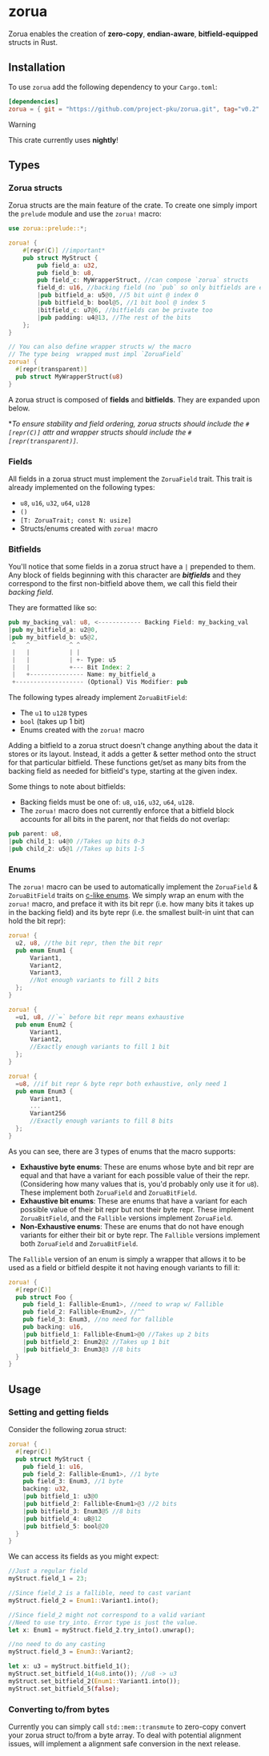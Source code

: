 # zorua

Zorua enables the creation of **zero-copy**, **endian-aware**, **bitfield-equipped** structs in Rust.

## Installation

To use `zorua` add the following dependency to your `Cargo.toml`:

```toml
[dependencies]
zorua = { git = "https://github.com/project-pku/zorua.git", tag="v0.2" }
```

> [!WARNING]  
> This crate currently uses **nightly**!

## Types
### Zorua structs
Zorua structs are the main feature of the crate. To create one simply import the `prelude` module and use the `zorua!` macro:

```rust
use zorua::prelude::*;

zorua! {
    #[repr(C)] //important*
    pub struct MyStruct {
        pub field_a: u32,
        pub field_b: u8,
        pub field_c: MyWrapperStruct, //can compose `zorua` structs
        field_d: u16, //backing field (no `pub` so only bitfields are exposed)
        |pub bitfield_a: u5@0, //5 bit uint @ index 0
        |pub bitfield_b: bool@5, //1 bit bool @ index 5
        |bitfield_c: u7@6, //bitfields can be private too
        |pub padding: u4@13, //The rest of the bits
    };
}

// You can also define wrapper structs w/ the macro
// The type being  wrapped must impl `ZoruaField`
zorua! {
  #[repr(transparent)]
  pub struct MyWrapperStruct(u8)
}
```
A zorua struct is composed of **fields** and **bitfields**. They are expanded upon below.

**To ensure stability and field ordering, zorua structs should include the `#[repr(C)]` attr and wrapper structs should include the `#[repr(transparent)]`.*

### Fields 
All fields in a zorua struct must implement the `ZoruaField` trait. This trait is already implemented on the following types:
- `u8`, `u16`, `u32`, `u64`, `u128`
- `()`
- `[T: ZoruaTrait; const N: usize]`
- Structs/enums created with `zorua!` macro

### Bitfields
You'll notice that some fields in a zorua struct have a `|` prepended to them. Any block of fields beginning with this character are ***bitfields*** and they correspond to the first non-bitfield above them, we call this field their *backing field*.

They are formatted like so:

```rust
pub my_backing_val: u8, <------------ Backing Field: my_backing_val
|pub my_bitfield_a: u2@0,
|pub my_bitfield_b: u5@2,
 ^   ^           ^ ^
 |   |           | |
 |   |           | +- Type: u5
 |   |           +--- Bit Index: 2
 |   +--------------- Name: my_bitfield_a
 +------------------- (Optional) Vis Modifier: pub
```

The following types already implement `ZoruaBitField`:
- The `u1` to `u128` types
- `bool` (takes up 1 bit)
- Enums created with the `zorua!` macro

Adding a bitfield to a zorua struct doesn't change anything about the data it stores or its layout. Instead, it adds a getter & setter method onto the struct for that particular bitfield. These functions get/set as many bits from the backing field as needed for bitfield's type, starting at the given index.

Some things to note about bitfields:

- Backing fields must be one of: `u8`, `u16`, `u32`, `u64`, `u128`.
- The `zorua!` macro does not currently enforce that a bitfield block accounts for all bits in the parent, nor that fields do not overlap:

```rust
pub parent: u8,
|pub child_1: u4@0 //Takes up bits 0-3
|pub child_2: u5@1 //Takes up bits 1-5
```

### Enums
The `zorua!` macro can be used to automatically implement the `ZoruaField` & `ZoruaBitField` traits on [c-like enums](https://doc.rust-lang.org/rust-by-example/custom_types/enum/c_like.html). We simply wrap an enum with the `zorua!` macro, and preface it with its bit repr (i.e. how many bits it takes up in the backing field) and its byte repr (i.e. the smallest built-in uint that can hold the bit repr):

```rust
zorua! {
  u2, u8, //the bit repr, then the bit repr
  pub enum Enum1 {
      Variant1,
      Variant2,
      Variant3,
      //Not enough variants to fill 2 bits
  };
}

zorua! {
  =u1, u8, //`=` before bit repr means exhaustive
  pub enum Enum2 {
      Variant1,
      Variant2,
      //Exactly enough variants to fill 1 bit
  };
}

zorua! {
  =u8, //if bit repr & byte repr both exhaustive, only need 1
  pub enum Enum3 {
      Variant1,
      ...
      Variant256
      //Exactly enough variants to fill 8 bits
  };
}
```

As you can see, there are 3 types of enums that the macro supports:
- **Exhaustive byte enums**: These are enums whose byte and bit repr are equal and that have a variant for each possible value of their the repr. (Considering how many values that is, you'd probably only use it for `u8`). These implement both `ZoruaField` and `ZoruaBitField`.
- **Exhaustive bit enums**: These are enums that have a variant for each possible value of their bit repr but not their byte repr. These implement `ZoruaBitField`, and the `Fallible` versions implement `ZoruaField`.
- **Non-Exhaustive enums**: These are enums that do not have enough variants for either their bit or byte repr. The `Fallible` versions implement both `ZoruaField` and `ZoruaBitField`.

The `Fallible` version of an enum is simply a wrapper that allows it to be used as a field or bitfield despite it not having enough variants to fill it:
```rust
zorua! {
  #[repr(C)]
  pub struct Foo {
    pub field_1: Fallible<Enum1>, //need to wrap w/ Fallible
    pub field_2: Fallible<Enum2>, //^^
    pub field_3: Enum3, //no need for fallible
    pub backing: u16,
    |pub bitfield_1: Fallible<Enum1>@0 //Takes up 2 bits
    |pub bitfield_2: Enum2@2 //Takes up 1 bit
    |pub bitfield_3: Enum3@3 //8 bits
  }
}
```

## Usage
### Setting and getting fields
Consider the following zorua struct:
```rust
zorua! {
  #[repr(C)]
  pub struct MyStruct {
    pub field_1: u16,
    pub field_2: Fallible<Enum1>, //1 byte
    pub field_3: Enum3, //1 byte
    backing: u32,
    |pub bitfield_1: u3@0
    |pub bitfield_2: Fallible<Enum1>@3 //2 bits
    |pub bitfield_3: Enum3@5 //8 bits
    |pub bitfield_4: u8@12
    |pub bitfield_5: bool@20
  }
}
```

We can access its fields as you might expect:
```rust
//Just a regular field
myStruct.field_1 = 23;

//Since field_2 is a fallible, need to cast variant
myStruct.field_2 = Enum1::Variant1.into();

//Since field_2 might not correspond to a valid variant
//Need to use try_into. Error type is just the value.
let x: Enum1 = myStruct.field_2.try_into().unwrap();

//no need to do any casting
myStruct.field_3 = Enum3::Variant2;

let x: u3 = myStruct.bitfield_1();
myStruct.set_bitfield_1(4u8.into()); //u8 -> u3
myStruct.set_bitfield_2(Enum1::Variant1.into());
myStruct.set_bitfield_5(false);
```

### Converting to/from bytes
Currently you can simply call `std::mem::transmute` to zero-copy convert your zorua struct to/from a byte array. To deal with potential alignment issues, will implement a alignment safe conversion in the next release.